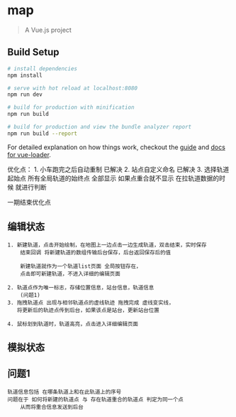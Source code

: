 # map

> A Vue.js project

## Build Setup

``` bash
# install dependencies
npm install

# serve with hot reload at localhost:8080
npm run dev

# build for production with minification
npm run build

# build for production and view the bundle analyzer report
npm run build --report
```

For detailed explanation on how things work, checkout the [guide](http://vuejs-templates.github.io/webpack/) and [docs for vue-loader](http://vuejs.github.io/vue-loader).

优化点：
    1. 小车跑完之后自动重制  已解决
    2. 站点自定义命名       已解决
    3. 选择轨道起始点 所有全局轨道的始终点 全部显示 如果点重合就不显示 在拉轨道数据的时候 就进行判断



一期结束优化点
   ## 编辑状态
    1. 新建轨道，点击开始绘制，在地图上一边点击一边生成轨道，双击结束，实时保存
        结束回调 将新建轨道的数组传输后台保存，后台返回保存后的值

        新建轨道就作为一个轨道list页面 全局按钮存在，
        点击即可新建轨道，不进入详细的编辑页面

    2. 轨道点作为唯一标志，存储位置信息，站台信息，轨道信息
        (问题1)
    3. 拖拽轨道点 出现与相邻轨道点的虚线轨迹 拖拽完成 虚线变实线，
       将更新后的轨迹点传到后台，如果该点是站台，更新站台位置

    4. 鼠标划到轨道时，轨道高亮，点击进入详细编辑页面

   ## 模拟状态
    

   ## 问题1
    轨道信息包括 在哪条轨道上和在此轨道上的序号 
    问题在于 如何将新建的轨道点 与 存在轨道重合的轨道点 判定为同一个点 
        从而将重合信息发送到后台